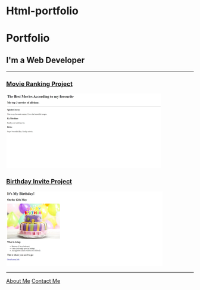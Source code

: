 # Html-portfolio
<!DOCTYPE html>
<html lang="en">
<head>
    <meta charset="UTF-8">
    <meta name="viewport" content="width=device-width, initial-scale=1.0">
    <title>Portfolio</title>
</head>
<body>
    <h1> Portfolio</h1>
    <h2>I'm a Web Developer</h2>
    <hr />
    <h3><a href="./public/Movie-raking.html">Movie Ranking Project</a></h3>
    <img src="./assets/movies ranking.jpeg" height="200" alt="Movie Ranking Project preview">
    <h3><a href="./public/Birthday-invite.html">Birthday Invite Project</a></h3>
    <img src="./assets/birthday.jpeg" height="200" alt="birthday invite project preview">
    <hr />
    <a href="./public/about.html">About Me</a>
    <a href="./public/contact.html">Contact Me</a>
</body>
</html>
